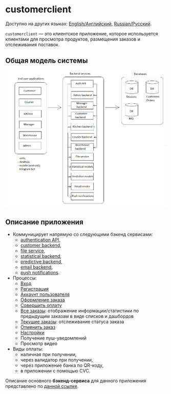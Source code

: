 # customerclient

Доступно на других языках: [English/Английский](customerclient.md), [Russian/Русский](customerclient.ru.md). 

`customerclient` — это клиентское приложение, которое используется клиентами для просмотра продуктов, размещения заказов и отслеживания поставок.

## Общая модель системы

![system_overall](../img/system_overall.png)

## Описание приложения

- Коммуницирует напрямую со следующими бэкенд сервисами:
    - [authentication API](../backend/authbackend.ru.md), 
    - [customer backend](../backend/customerbackend.ru.md), 
    - [file service](../backend/fileservice.ru.md), 
    - [statistical backend](../backend/statisticalbackend.ru.md), 
    - [predictive backend](../backend/predictivebackend.ru.md), 
    - [email backend](../backend/emailbackend.ru.md), 
    - [push notifications](../backend/pushnotificationsbackend.ru.md).
- Процессы:
    - [Вход](../processes/customer/signin.ru.md)
    - [Регистрация](../processes/customer/signup.ru.md)
    - [Аккаунт пользователя](../processes/customer/useraccount.ru.md)
    - [Оформление заказа](../processes/customer/makeorder.ru.md)
    - [Совершить оплату](../processes/customer/makepayment.ru.md)
    - [Все заказы](../processes/customer/orders.ru.md): отображение информации/статистики по предыдущим заказам в виде списков и дашбордов
    - [Текущие заказы](../processes/customer/pendingorders.ru.md): отслеживание статуса заказа
    - [Отменить заказ](../processes/customer/cancelorder.md)
    - [Настройки](../processes/customer/settings.ru.md)
    - Получение пуш-уведомлений
    - Просмотр видео
- Виды оплаты:
    - наличная при получении, 
    - через валидатор при получении, 
    - через приложение банка по QR-коду,
    - в приложении с помощью CVC.

Описание основного **бэкенд-сервиса** для данного приложения представлено по [данной ссылке](../backend/customerbackend.ru.md).
